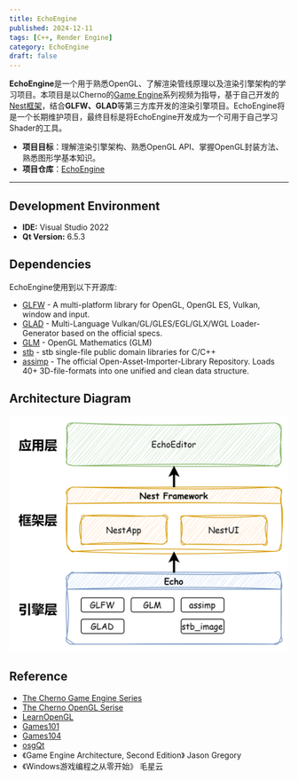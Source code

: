 ```yaml
---
title: EchoEngine
published: 2024-12-11
tags: [C++, Render Engine]
category: EchoEngine
draft: false
---
```

**EchoEngine**是一个用于熟悉OpenGL、了解渲染管线原理以及渲染引擎架构的学习项目。本项目是以Cherno的[Game Engine](https://www.youtube.com/playlist?list=PLlrATfBNZ98dC-V-N3m0Go4deliWHPFwT)系列视频为指导，基于自己开发的[Nest框架](https://github.com/Jerryym/Nest)，结合**GLFW、GLAD**等第三方库开发的渲染引擎项目。EchoEngine将是一个长期维护项目，最终目标是将EchoEngine开发成为一个可用于自己学习Shader的工具。

- **项目目标**：理解渲染引擎架构、熟悉OpenGL API、掌握OpenGL封装方法、熟悉图形学基本知识。
- **项目仓库**：[EchoEngine](https://github.com/Jerryym/EchoEngine)

---

## Development Environment

- **IDE:** Visual Studio 2022
- **Qt Version:** 6.5.3

## Dependencies

EchoEngine使用到以下开源库:

- [GLFW](https://github.com/glfw/glfw) - A multi-platform library for OpenGL, OpenGL ES, Vulkan, window and input.
- [GLAD](https://github.com/Dav1dde/glad) - Multi-Language Vulkan/GL/GLES/EGL/GLX/WGL Loader-Generator based on the official specs.
- [GLM](https://github.com/g-truc/glm) - OpenGL Mathematics (GLM)
- [stb](https://github.com/nothings/stb) - stb single-file public domain libraries for C/C++
- [assimp](https://github.com/assimp/assimp) - The official Open-Asset-Importer-Library Repository. Loads 40+ 3D-file-formats into one unified and clean data structure.

## Architecture Diagram

![Architecture Diagram](./设计EchoEngine/EchoEngine框架图.png)

## Reference

- [The Cherno Game Engine Series](https://www.youtube.com/playlist?list=PLlrATfBNZ98dC-V-N3m0Go4deliWHPFwT)
- [The Cherno OpenGL Serise](https://www.youtube.com/playlist?list=PLlrATfBNZ98foTJPJ_Ev03o2oq3-GGOS2)
- [LearnOpenGL](https://learnopengl-cn.github.io/)
- [Games101](https://www.bilibili.com/video/BV1X7411F744/?spm_id_from=333.1007.top_right_bar_window_history.content.click&vd_source=4e4414251af07bbefb2bd982cc7213b8)
- [Games104](https://www.bilibili.com/video/BV1oU4y1R7Km/?spm_id_from=333.788.top_right_bar_window_history.content.click&vd_source=4e4414251af07bbefb2bd982cc7213b8)
- [osgQt](https://github.com/openscenegraph/osgQt)
- 《Game Engine Architecture, Second Edition》 Jason Gregory
- 《Windows游戏编程之从零开始》 毛星云
